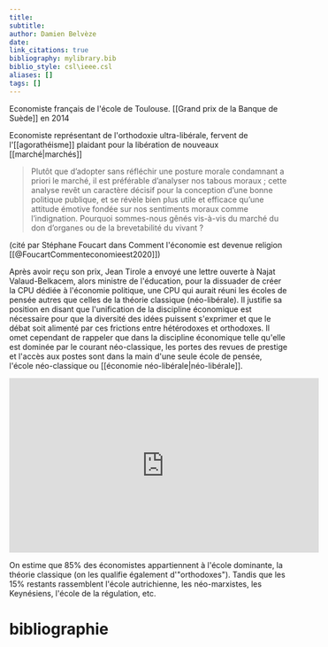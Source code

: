 ```yaml
---
title: 
subtitle:
author: Damien Belvèze
date: 
link_citations: true
bibliography: mylibrary.bib
biblio_style: csl\ieee.csl
aliases: []
tags: []
---
```


Economiste français de l'école de Toulouse. [[Grand prix de la Banque de Suède]] en 2014

Economiste représentant de l'orthodoxie ultra-libérale, fervent de l'[[agorathéisme]] plaidant pour la libération de nouveaux [[marché|marchés]]

> Plutôt que d’adopter sans réfléchir une posture morale condamnant a priori le marché, il est préférable d’analyser nos tabous moraux ; cette analyse revêt un caractère décisif pour la conception d’une bonne politique publique, et se révèle bien plus utile et efficace qu’une attitude émotive fondée sur nos sentiments moraux comme l’indignation. Pourquoi sommes-nous gênés vis-à-vis du marché du don d’organes ou de la brevetabilité du vivant ?

(cité par Stéphane Foucart dans Comment l'économie est devenue religion [[@FoucartCommenteconomieest2020]])

Après avoir reçu son prix, Jean Tirole a envoyé une lettre ouverte à Najat Valaud-Belkacem, alors ministre de l'éducation, pour la dissuader de créer la CPU dédiée à l'économie politique, une CPU qui aurait réuni les écoles de pensée autres que celles de la théorie classique (néo-libérale). Il justifie sa position en disant que l'unification de la discipline économique est nécessaire pour que la diversité des idées puissent s'exprimer et que le débat soit alimenté par ces frictions entre hétérodoxes et orthodoxes. 
Il omet cependant de rappeler que dans la discipline économique telle qu'elle est dominée par le courant néo-classique, les portes des revues de prestige et l'accès aux postes sont dans la main d'une seule école de pensée, l'école néo-classique ou [[économie néo-libérale|néo-libérale]].

<iframe width="560" height="315" src="https://www.youtube.com/embed/9HaIbVrwKCk" title="YouTube video player" frameborder="0" allow="accelerometer; autoplay; clipboard-write; encrypted-media; gyroscope; picture-in-picture" allowfullscreen></iframe>

On estime que 85% des économistes appartiennent à l'école dominante, la théorie classique (on les qualifie également d'"orthodoxes"). Tandis que les 15% restants rassemblent l'école autrichienne, les néo-marxistes, les Keynésiens, l'école de la régulation, etc.

# bibliographie

